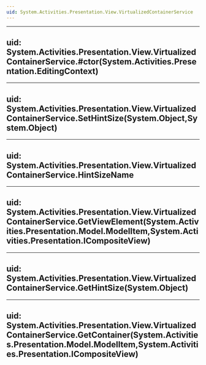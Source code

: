 ```yaml
---
uid: System.Activities.Presentation.View.VirtualizedContainerService
---
```


---
uid: System.Activities.Presentation.View.VirtualizedContainerService.#ctor(System.Activities.Presentation.EditingContext)
---

---
uid: System.Activities.Presentation.View.VirtualizedContainerService.SetHintSize(System.Object,System.Object)
---

---
uid: System.Activities.Presentation.View.VirtualizedContainerService.HintSizeName
---

---
uid: System.Activities.Presentation.View.VirtualizedContainerService.GetViewElement(System.Activities.Presentation.Model.ModelItem,System.Activities.Presentation.ICompositeView)
---

---
uid: System.Activities.Presentation.View.VirtualizedContainerService.GetHintSize(System.Object)
---

---
uid: System.Activities.Presentation.View.VirtualizedContainerService.GetContainer(System.Activities.Presentation.Model.ModelItem,System.Activities.Presentation.ICompositeView)
---
